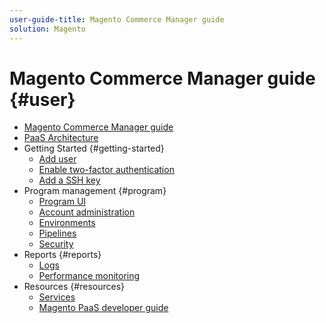 ```yaml
---
user-guide-title: Magento Commerce Manager guide
solution: Magento
---
```


# Magento Commerce Manager guide {#user}

- [Magento Commerce Manager guide](overview.md)
- [PaaS Architecture](architecture.md)
- Getting Started {#getting-started}
  - [Add user](/help/user/admin/user-management.md)
  - [Enable two-factor authentication](/help/user/admin/enable-2fa.md)
  - [Add a SSH key](/help/user/admin/add-sshkey.md)
- Program management {#program}
  - [Program UI](program-tour.md)
  - [Account administration](/help/user/admin/admin-intro.md)
  - [Environments](/help/user/environment/environment-intro.md)
  - [Pipelines](/help/user/pipelines/pipelines-intro.md)
  - [Security](/help/user/admin/account-security.md)
- Reports {#reports}
  - [Logs](/help/user/reports/logs.md)
  - [Performance monitoring](/help/user/reports/performance-monitoring.md)
- Resources {#resources}
  - [Services](/help/user/services/service-intro.md)
  - [Magento PaaS developer guide](/help/developer/local-development.md)

